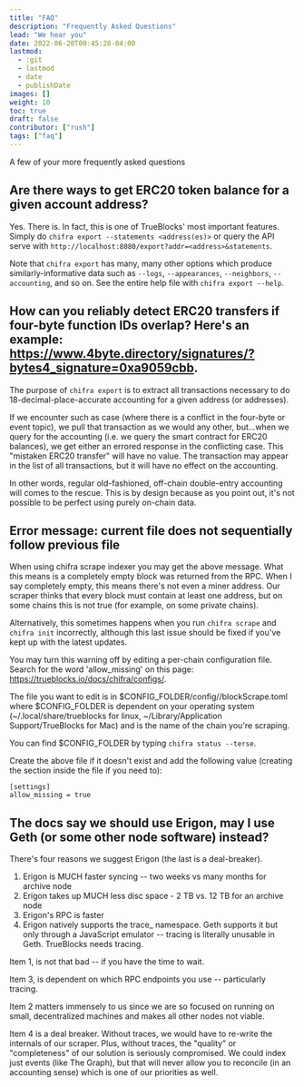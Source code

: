 ```yaml
---
title: "FAQ"
description: "Frequently Asked Questions"
lead: "We hear you"
date: 2022-06-20T00:45:28-04:00
lastmod:
  - :git
  - lastmod
  - date
  - publishDate
images: []
weight: 10
toc: true
draft: false
contributor: ["rush"]
tags: ["faq"]
---
```


A few of your more frequently asked questions

## Are there ways to get ERC20 token balance for a given account address?

Yes. There is. In fact, this is one of TrueBlocks' most important features. Simply do `chifra export --statements <address(es)>` or query the API serve with `http://localhost:8080/export?addr=<address>&statements`. 

Note that `chifra export` has many, many other options which produce similarly-informative data such as `--logs`, `--appearances`, `--neighbors`, `--accounting`, and so on. See the entire help file with `chifra export --help`.

## How can you reliably detect ERC20 transfers if four-byte function IDs overlap? Here's an example: https://www.4byte.directory/signatures/?bytes4_signature=0xa9059cbb.

The purpose of `chifra export` is to extract all transactions necessary to do 18-decimal-place-accurate accounting for a given address (or addresses).

If we encounter such as case (where there is a conflict in the four-byte or event topic), we pull that transaction as we would any other, but...when we query for the accounting (i.e. we query the smart contract for ERC20 balances), we get either an errored response in the conflicting case. This "mistaken ERC20 transfer" will have no value. The transaction may appear in the list of all transactions, but it will have no effect on the accounting.

In other words, regular old-fashioned, off-chain double-entry accounting will comes to the rescue. This is by design because as you point out, it's not possible to be perfect using purely on-chain data.

## Error message: current file does not sequentially follow previous file

When using chifra scrape indexer you may get the above message. What this means is a completely empty block was returned from the RPC. When I say completely empty, this means there's not even a miner address. Our scraper thinks that every block must contain at least one address, but on some chains this is not true (for example, on some private chains).

Alternatively, this sometimes happens when you run `chifra scrape` and `chifra init` incorrectly, although this last issue should be fixed if you've kept up with the latest updates.

You may turn this warning off by editing a per-chain configuration file. Search for the word 'allow_missing' on this page: https://trueblocks.io/docs/chifra/configs/.

The file you want to edit is in $CONFIG_FOLDER/config/<chain>/blockScrape.toml where $CONFIG_FOLDER is dependent on your operating system (~/.local/share/trueblocks for linux, ~/Library/Application Support/TrueBlocks for Mac) and <chain> is the name of the chain you're scraping.

You can find $CONFIG_FOLDER by typing `chifra status --terse`.

Create the above file if it doesn't exist and add the following value (creating the section inside the file if you need to):

```
[settings]
allow_missing = true
```

## The docs say we should use Erigon, may I use Geth (or some other node software) instead?

There's four reasons we suggest Erigon (the last is a deal-breaker).

1. Erigon is MUCH faster syncing -- two weeks vs many months for archive node
2. Erigon takes up MUCH less disc space - 2 TB vs. 12 TB for an archive node
3. Erigon's RPC is faster
4. Erigon natively supports the trace_ namespace. Geth supports it but only through a JavaScript emulator -- tracing is literally unusable in Geth. TrueBlocks needs tracing.

Item 1, is not that bad -- if you have the time to wait.

Item 3, is dependent on which RPC endpoints you use -- particularly tracing.

Item 2 matters immensely to us since we are so focused on running on small, decentralized machines and makes all other nodes not viable.

Item 4 is a deal breaker. Without traces, we would have to re-write the internals of our scraper. Plus, without traces, the "quality" or "completeness" of our solution is seriously compromised. We could index just events (like The Graph), but that will never allow you to reconcile (in an accounting sense) which is one of our priorities as well.
